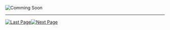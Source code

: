 ![Comming Soon](http://www.hilltopoutdoorcentre.co.uk/bwa-assets/imgLibrary/images/Blog/coming-soon_0.jpg)  

---
[![Last Page](https://i.imgur.com/Wr11iwl.png)](/Scripting/Pooling.md)[![Next Page](https://i.imgur.com/nHLTAf1.png)](/Scripting/.md)